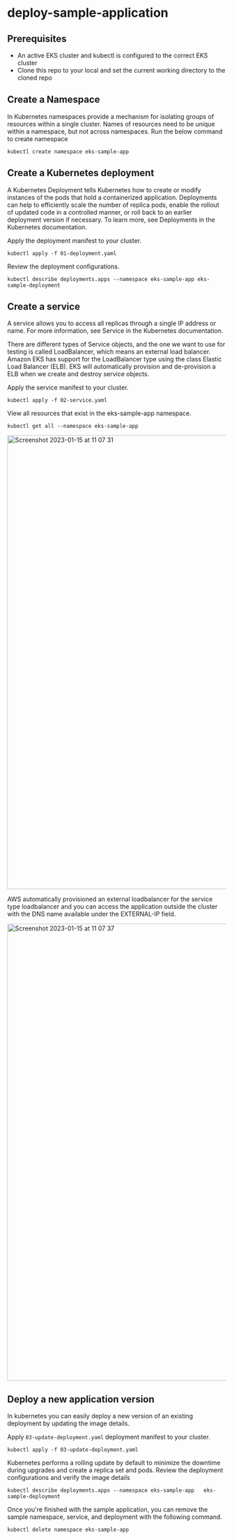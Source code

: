 # deploy-sample-application
## Prerequisites

- An active EKS cluster and kubectl is configured to the correct EKS cluster
- Clone this repo to your local and set the current working directory to the cloned repo

## Create a Namespace

In Kubernetes namespaces provide a mechanism for isolating groups of resources within a single cluster. Names of resources need to be unique within a namespace, but not across namespaces. Run the below command to create namespace

    kubectl create namespace eks-sample-app

## Create a Kubernetes deployment

A Kubernetes Deployment tells Kubernetes how to create or modify instances of the pods that hold a containerized application. Deployments can help to efficiently scale the number of replica pods, enable the rollout of updated code in a controlled manner, or roll back to an earlier deployment version if necessary. To learn more, see Deployments in the Kubernetes documentation.

Apply the deployment manifest to your cluster.

    kubectl apply -f 01-deployment.yaml

Review the deployment configurations.

    kubectl describe deployments.apps --namespace eks-sample-app eks-sample-deployment


## Create a service

A service allows you to access all replicas through a single IP address or name. For more information, see Service in the Kubernetes documentation.

There are different types of Service objects, and the one we want to use for testing is called LoadBalancer, which means an external load balancer. Amazon EKS has support for the LoadBalancer type using the class Elastic Load Balancer (ELB). EKS will automatically provision and de-provision a ELB when we create and destroy service objects.

Apply the service manifest to your cluster.

	kubectl apply -f 02-service.yaml

View all resources that exist in the eks-sample-app namespace.

	kubectl get all --namespace eks-sample-app

<img width="1039" alt="Screenshot 2023-01-15 at 11 07 31" src="https://user-images.githubusercontent.com/112865563/212537162-b61bdc66-7f48-4b25-9c56-f977de65edcd.png">

AWS automatically provisioned an external loadbalancer for the service type loadbalancer and you can access the application outside the cluster with the DNS name available under the EXTERNAL-IP field.

<img width="1046" alt="Screenshot 2023-01-15 at 11 07 37" src="https://user-images.githubusercontent.com/112865563/212537170-abd8ca8a-9e9b-438d-9bed-56f8a7ffd857.png">


## Deploy a new application version

In kubernetes you can easily deploy a new version of an existing deployment by updating the image details.

Apply `03-update-deployment.yaml` deployment manifest to your cluster.

    kubectl apply -f 03-update-deployment.yaml

Kubernetes performs a rolling update by default to minimize the downtime during upgrades and create a replica set and pods.
Review the deployment configurations and verify the image details

    kubectl describe deployments.apps --namespace eks-sample-app   eks-sample-deployment

Once you're finished with the sample application, you can remove the sample namespace, service, and deployment with the following command.

    kubectl delete namespace eks-sample-app
